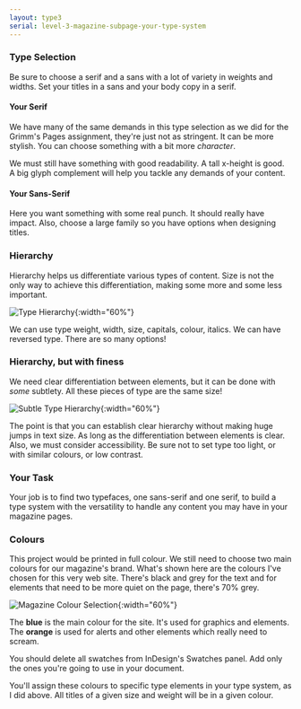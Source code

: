```yaml
---
layout: type3
serial: level-3-magazine-subpage-your-type-system
---
```

### Type Selection

Be sure to choose a serif and a sans with a lot of variety in weights and widths. Set your titles in a sans and your body copy in a serif.

#### Your Serif

We have many of the same demands in this type selection as we did for the Grimm's Pages assignment, they're just not as stringent. It can be more stylish. You can choose something with a bit more *character*.

We must still have something with good readability. A tall x-height is good. A big glyph complement will help you tackle any demands of your content.

#### Your Sans-Serif

Here you want something with some real punch. It should really have impact. Also, choose a large family so you have options when designing titles.

### Hierarchy

Hierarchy helps us differentiate various types of content. Size is not the only way to achieve this differentiation, making some more and some less important.

![Type Hierarchy]({{site.url}}/svg/hierarchy.svg){:width="60%"}

We can use type weight, width, size, capitals, colour, italics. We can have reversed type. There are so many options!

### Hierarchy, but with finess

We need clear differentiation between elements, but it can be done with *some* subtlety. All these pieces of type are the same size!

![Subtle Type Hierarchy]({{site.url}}/svg/hierarchy-subtle.svg){:width="60%"}

The point is that you can establish clear hierarchy without making huge jumps in text size. As long as the differentiation between elements is clear. Also, we must consider accessibility. Be sure not to set type too light, or with similar colours, or low contrast.

### Your Task

Your job is to find two typefaces, one sans-serif and one serif, to build a type system with the versatility to handle any content you may have in your magazine pages.

### Colours

This project would be printed in full colour. We still need to choose two main colours for our magazine's brand. What's shown here are the colours I've chosen for this very web site. There's black and grey for the text and for elements that need to be more quiet on the page, there's 70% grey.

![Magazine Colour Selection]({{site.url}}/svg/magazine-colour-selection.svg){:width="60%"}

The <span class="blue">**blue**</span> is the main colour for the site. It's used for graphics and elements. The <span class="orange">**orange**</span> is used for alerts and other elements which really need to scream.

You should delete all swatches from InDesign's Swatches panel. Add only the ones you're going to use in your document.

You'll assign these colours to specific type elements in your type system, as I did above. All titles of a given size and weight will be in a given colour.